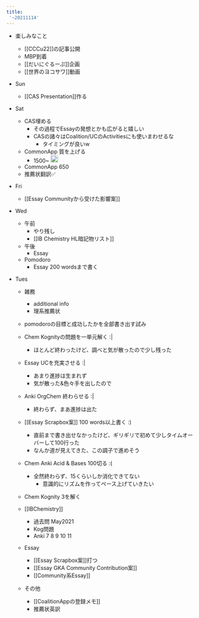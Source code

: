 ```yaml
---
title:
 '~20211114'
---
```


- 楽しみなこと
    - [[CCCu22]]の記事公開
    - MBP到着
    - [[だいにぐるーぷ]]企画
    - [[世界のヨコサワ]]動画

- Sun
    - [[CAS Presentation]]作る

- Sat
    - CAS埋める
        - その過程でEssayの発想とかも広がると嬉しい
        - CASの諸々はCoalition/UCのActivitiesにも使いまわせるな
            - タイミングが良いw
    - CommonApp 質を上げる
        - 1500~ <img src='https://scrapbox.io/api/pages/blu3mo-public/axokxi/icon' alt='axokxi.icon' height="19.5"/>
    - CommonApp 650
    - 推薦状翻訳✅

- Fri
    - [[Essay Communityから受けた影響案]]

- Wed
    - 午前
        - やり残し
        - [[IB Chemistry HL暗記物リスト]]
    - 午後
        - Essay
    - Pomodoro
        - Essay 200 wordsまで書く

- Tues
    - 雑務
        - additional info
        - 理系推薦状
    - pomodoroの目標と成功したかを全部書き出す試み
    - Chem Kognityの問題を一単元解く :|
        - ほとんど終わったけど、調べと気が散ったので少し残った
    - Essay UCを充実させる :|
        - あまり進捗は生まれず
        - 気が散った&色々手を出したので
    - Anki OrgChem 終わらせる :|
        - 終わらず、まあ進捗は出た
    - [[Essay Scrapbox案]] 100 words以上書く :)
        - 直前まで書き出せなかったけど、ギリギリで初めて少しタイムオーバーして100行った
        - なんか道が見えてきた、この調子で進めそう
    - Chem Anki Acid & Bases 100切る :(
        - 全然終わらず、15くらいしか消化できてない
            - 意識的にリズムを作ってペース上げていきたい
    - Chem Kognity 3を解く

    - [[IBChemistry]]
        - 過去問 May2021
        - Kog問題
        - Anki 7 8 9 10 11
    - Essay
        - [[Essay Scrapbox案]]打つ
        - [[Essay GKA Community Contribution案]]
        - [[Community系Essay]]
    - その他
        - [[CoalitionAppの登録メモ]]
        - 推薦状英訳